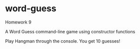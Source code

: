 # word-guess
Homework 9

A Word Guess command-line game using constructor functions

Play Hangman through the console. You get 10 guesses!
